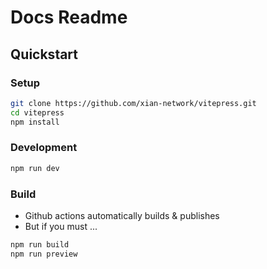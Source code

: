 # Docs Readme

## Quickstart
### Setup
```bash
git clone https://github.com/xian-network/vitepress.git
cd vitepress
npm install
```
### Development
```bash
npm run dev
```

### Build
- Github actions automatically builds & publishes
- But if you must ...
```bash
npm run build
npm run preview
```